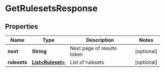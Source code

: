 

# GetRulesetsResponse


## Properties

| Name | Type | Description | Notes |
|------------ | ------------- | ------------- | -------------|
|**next** | **String** | Next page of results token |  [optional] |
|**rulesets** | [**List&lt;Ruleset&gt;**](Ruleset.md) | List of rulesets |  [optional] |



